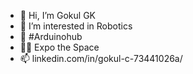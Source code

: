 - 👋 Hi, I’m Gokul GK
- 👀 I’m interested in Robotics
- 🌱 #Arduinohub
- 😶‍🌫️ Expo the Space
- 📫 linkedin.com/in/gokul-c-73441026a/ 
<!---
gokulgk03/gokulgk03 is a ✨ special ✨ repository because its `README.md` (this file) appears on your GitHub profile.
You can click the Preview link to take a look at your changes.
--->
